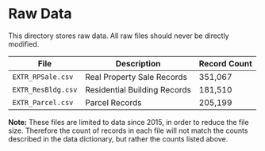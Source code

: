 # Raw Data

This directory stores raw data. All raw files should never be directly modified.

| File | Description | Record Count |
| ---- | ----------- | ------------ |
| `EXTR_RPSale.csv` | Real Property Sale Records | 351,067 |
| `EXTR_ResBldg.csv` | Residential Building Records | 181,510 |
| `EXTR_Parcel.csv` | Parcel Records | 205,199 |

**Note:** These files are limited to data since 2015, in order to reduce the file size.  Therefore the count of records in each file will not match the counts described in the data dictionary, but rather the counts listed above.
